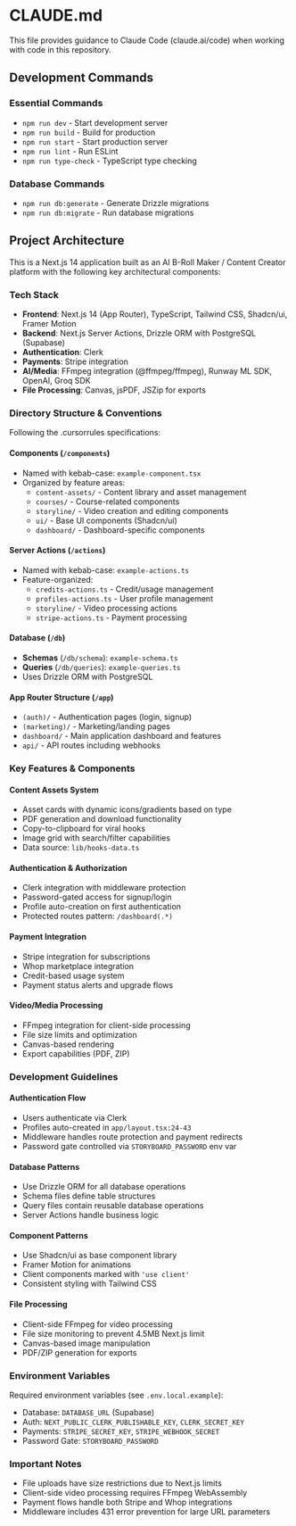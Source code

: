 # CLAUDE.md

This file provides guidance to Claude Code (claude.ai/code) when working with code in this repository.

## Development Commands

### Essential Commands
- `npm run dev` - Start development server
- `npm run build` - Build for production
- `npm run start` - Start production server
- `npm run lint` - Run ESLint
- `npm run type-check` - TypeScript type checking

### Database Commands
- `npm run db:generate` - Generate Drizzle migrations
- `npm run db:migrate` - Run database migrations

## Project Architecture

This is a Next.js 14 application built as an AI B-Roll Maker / Content Creator platform with the following key architectural components:

### Tech Stack
- **Frontend**: Next.js 14 (App Router), TypeScript, Tailwind CSS, Shadcn/ui, Framer Motion
- **Backend**: Next.js Server Actions, Drizzle ORM with PostgreSQL (Supabase)
- **Authentication**: Clerk
- **Payments**: Stripe integration
- **AI/Media**: FFmpeg integration (@ffmpeg/ffmpeg), Runway ML SDK, OpenAI, Groq SDK
- **File Processing**: Canvas, jsPDF, JSZip for exports

### Directory Structure & Conventions

Following the .cursorrules specifications:

#### Components (`/components`)
- Named with kebab-case: `example-component.tsx`
- Organized by feature areas:
  - `content-assets/` - Content library and asset management
  - `courses/` - Course-related components
  - `storyline/` - Video creation and editing components
  - `ui/` - Base UI components (Shadcn/ui)
  - `dashboard/` - Dashboard-specific components

#### Server Actions (`/actions`)
- Named with kebab-case: `example-actions.ts`
- Feature-organized:
  - `credits-actions.ts` - Credit/usage management
  - `profiles-actions.ts` - User profile management
  - `storyline/` - Video processing actions
  - `stripe-actions.ts` - Payment processing

#### Database (`/db`)
- **Schemas** (`/db/schema`): `example-schema.ts`
- **Queries** (`/db/queries`): `example-queries.ts`
- Uses Drizzle ORM with PostgreSQL

#### App Router Structure (`/app`)
- `(auth)/` - Authentication pages (login, signup)
- `(marketing)/` - Marketing/landing pages
- `dashboard/` - Main application dashboard and features
- `api/` - API routes including webhooks

### Key Features & Components

#### Content Assets System
- Asset cards with dynamic icons/gradients based on type
- PDF generation and download functionality
- Copy-to-clipboard for viral hooks
- Image grid with search/filter capabilities
- Data source: `lib/hooks-data.ts`

#### Authentication & Authorization
- Clerk integration with middleware protection
- Password-gated access for signup/login
- Profile auto-creation on first authentication
- Protected routes pattern: `/dashboard(.*)`

#### Payment Integration
- Stripe integration for subscriptions
- Whop marketplace integration
- Credit-based usage system
- Payment status alerts and upgrade flows

#### Video/Media Processing
- FFmpeg integration for client-side processing
- File size limits and optimization
- Canvas-based rendering
- Export capabilities (PDF, ZIP)

### Development Guidelines

#### Authentication Flow
- Users authenticate via Clerk
- Profiles auto-created in `app/layout.tsx:24-43`
- Middleware handles route protection and payment redirects
- Password gate controlled via `STORYBOARD_PASSWORD` env var

#### Database Patterns
- Use Drizzle ORM for all database operations
- Schema files define table structures
- Query files contain reusable database operations
- Server Actions handle business logic

#### Component Patterns
- Use Shadcn/ui as base component library
- Framer Motion for animations
- Client components marked with `'use client'`
- Consistent styling with Tailwind CSS

#### File Processing
- Client-side FFmpeg for video processing
- File size monitoring to prevent 4.5MB Next.js limit
- Canvas-based image manipulation
- PDF/ZIP generation for exports

### Environment Variables
Required environment variables (see `.env.local.example`):
- Database: `DATABASE_URL` (Supabase)
- Auth: `NEXT_PUBLIC_CLERK_PUBLISHABLE_KEY`, `CLERK_SECRET_KEY`
- Payments: `STRIPE_SECRET_KEY`, `STRIPE_WEBHOOK_SECRET`
- Password Gate: `STORYBOARD_PASSWORD`

### Important Notes
- File uploads have size restrictions due to Next.js limits
- Client-side video processing requires FFmpeg WebAssembly
- Payment flows handle both Stripe and Whop integrations
- Middleware includes 431 error prevention for large URL parameters